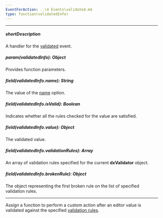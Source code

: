 ```yaml
---
EventForAction: ..\4 Events\validated.md
type: function(validatedInfo)
---
```

---
##### shortDescription
A handler for the [validated](/api-reference/10%20UI%20Widgets/dxValidator/4%20Events/validated.md '/Documentation/ApiReference/UI_Widgets/dxValidator/Events/#validated') event.

##### param(validatedInfo): Object
Provides function parameters.

##### field(validatedInfo.name): String
The value of the <a href="/Documentation/16_2/ApiReference/UI_Widgets/dxValidator/Configuration/#name">name</a> option.

##### field(validatedInfo.isValid): Boolean
Indicates whether all the rules checked for the value are satisfied.

##### field(validatedInfo.value): Object
The validated value.

##### field(validatedInfo.validationRules): Array
An array of validation rules specified for the current **dxValidator** object.

##### field(validatedInfo.brokenRule): Object
The object representing the first broken rule on the list of specified validation rules.

---
Assign a function to perform a custom action after an editor value is validated against the specified [validation rules](/api-reference/10%20UI%20Widgets/dxValidator/1%20Configuration/validationRules.md '/Documentation/ApiReference/UI_Widgets/dxValidator/Configuration/#validationRules').